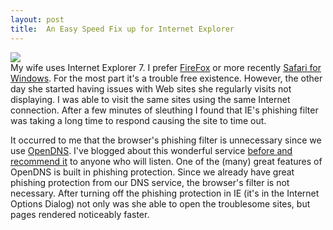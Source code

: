 ```yaml
---
layout: post
title:  An Easy Speed Fix up for Internet Explorer
---
```

![](http://www.microsoft.com/library/media/1033/windows/images/products/winfamily/ie/icon_ie7.gif)  
My wife uses Internet Explorer 7. I prefer [FireFox](http://www.mozilla.org/) or more recently [Safari for Windows](http://www.apple.com/safari). For the most part it's a trouble free existence. However, the other day she started having issues with Web sites she regularly visits not displaying. I was able to visit the same sites using the same Internet connection. After a few minutes of sleuthing I found that IE's phishing filter was taking a long time to respond causing the site to time out.  
  
It occurred to me that the browser's phishing filter is unnecessary since we use [OpenDNS](http://opendns.com/). I've blogged about this wonderful service [before and recommend it](/blog/post/2007/11/25/opendns-instant-speed-boost) to anyone who will listen. One of the (many) great features of OpenDNS is built in phishing protection. Since we already have great phishing protection from our DNS service, the browser's filter is not necessary. After turning off the phishing protection in IE (it's in the Internet Options Dialog) not only was she able to open the troublesome sites, but pages rendered noticeably faster.  
  

